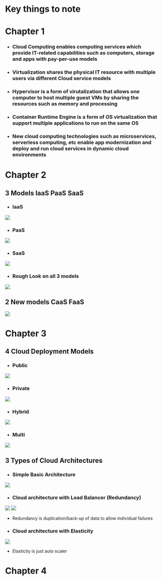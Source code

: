 # Key things to note
# Chapter 1
* ### Cloud Computing enables computing services which provide IT-related capabilities such as computers, storage and apps with pay-per-use models
* ### Virtualization shares the physical IT resource with multiple users via different Cloud service models
* ### Hypervisor is a form of virutalization that allows one computer to host multiple guest VMs by sharing the resources such as memory and processing
* ### Container Runtime Engine is a form of OS virtualization that support multiple applications to run on the same OS
* ### New cloud computing technologies such as microservices, serverless computing, etc enable app modernization and deploy and run cloud services in dynamic cloud environments
# Chapter 2
## 3 Models IaaS PaaS SaaS
* ### IaaS
![](ImageAssets/Cpt2.2.png)
* ### PaaS
![](ImageAssets/Cpt2.5.png)
* ### SaaS
![](ImageAssets/Summary.1.png)
* ### Rough Look on all 3 models
![](ImageAssets/Cpt2.1.png)
## 2 New models CaaS FaaS
![](ImageAssets/Cpt2.7.png)
# Chapter 3
## 4 Cloud Deployment Models
* ### Public
![](ImageAssets/Summary.2.png)
* ### Private
![](ImageAssets/Summary.3.png)
* ### Hybrid
![](ImageAssets/Summary.4.png)
* ### Multi
![](ImageAssets/Summary.5.png)
## 3 Types of Cloud Architectures
* ### Simple Basic Architecture
![](ImageAssets/Cpt3.3.png)
* ### Cloud architecture with Load Balancer (Redundancy)
![](ImageAssets/Cpt3.5.png)
![](ImageAssets/Summary.6.png)
  * Redundancy is duplication/back-up of data to allow individual failures
* ### Cloud architecture with Elasticity
![](ImageAssets/Cpt3.7.png)
  * Elasticity is just auto scaler
# Chapter 4
